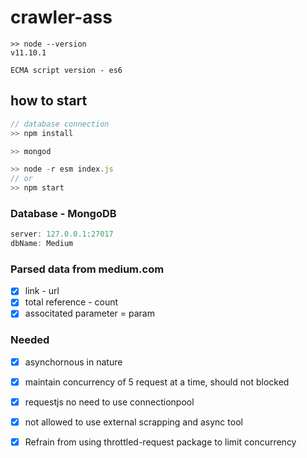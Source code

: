 # crawler-ass

```shell
>> node --version
v11.10.1

ECMA script version - es6
```
## how to start

```javascript
// database connection
>> npm install

>> mongod

>> node -r esm index.js
// or
>> npm start

```

### Database - MongoDB
```javascript
server: 127.0.0.1:27017
dbName: Medium
```

### Parsed data from medium.com
- [x] link - url
- [x] total reference - count
- [x] associtated parameter = param

### Needed 
- [x] asynchornous in nature
- [x] maintain concurrency of 5 request at a time, should not blocked
- [x] requestjs no need to use connectionpool
- [x] not allowed to use external scrapping and async tool
- [x] Refrain from using throttled-request package to limit concurrency




